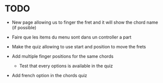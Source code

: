 TODO
====

- New page allowing us to finger the fret and it will show the chord name (if possible)

- Faire que les items du menu sont dans un controller a part 

- Make the quiz allowing to use start and position to move the frets

- Add multiple finger positions for the same chords
  - Test that every options is available in the quiz

- Add french option in the chords quiz
